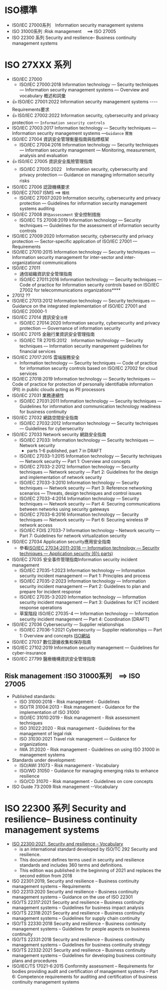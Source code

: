 # ISO標準 
- IS0/IEC 27000系列　Information security management systems
- ISO 31000系列 :Risk management 　==> ISO 27005
- ISO 22300 系列 Security and resilience– Business continuity management systems
# ISO 27XXX 系列
- IS0/IEC 27000 
  - ISO/IEC 27000:2018 Information technology — Security techniques — Information security management systems — Overview and vocabulary 概述和詞彙
- 👍 ISO/IEC 27001:2022 Information security management systems ---- Requirements要求
- 👍 IS0/IEC 27002:2022 Information security, cybersecurity and privacy protection — `Information security controls` 
- ISO/IEC 27003:2017 Information technology — Security techniques — Information security management systems —`Guidance` `實施`
- IS0/IEC 27004 資訊安全管理衡量指南與指標框架
  - ISO/IEC 27004:2016 Information technology — Security techniques — Information security management — Monitoring, measurement, analysis and evaluation 
- 👍 IS0/IEC 27005 資訊安全風險管理指南
  - ISO/IEC 27005:2022　Information security, cybersecurity and privacy protection — Guidance on managing information security risks　 
- IS0/IEC 27006 認證機構要求
- IS0/IEC 27007  ISMS ==> `稽核` 
  - ISO/IEC 27007:2020 Information security, cybersecurity and privacy protection — Guidelines for information security management systems auditing 
- IS0/IEC 27008 `評估assessment` 安全控制措施 
  - ISO/IEC TS 27008:2019 Information technology — Security techniques — Guidelines for the assessment of information security controls
- ISO/IEC 27009:2020 Information security, cybersecurity and privacy protection — Sector-specific application of ISO/IEC 27001 — Requirements
- ISO/IEC 27010:2015 Information technology — Security techniques — Information security management for inter-sector and inter-organizational communications
- IS0/IEC 27011 
  - 通信組織資訊安全管理指南
  - ISO/IEC 27011:2016 Information technology — Security techniques — Code of practice for Information security controls based on ISO/IEC 27002 for telecommunications organizations****
- 27012 ??
- ISO/IEC 27013:2012 Information technology — Security techniques — Guidance on the integrated implementation of ISO/IEC 27001 and ISO/IEC 20000-1
- IS0/IEC 27014 資訊安全`治理`
  - ISO/IEC 27014:2020 Information security, cybersecurity and privacy protection — Governance of information security 
- IS0/IEC 27015 金融行業資訊安全管理指南
  - ISO/IEC TR 27015:2012　Information technology — Security techniques — Information security management guidelines for financial services
- ISO/IEC 27017:2015 雲端服務安全 
  - Information technology — Security techniques — Code of practice for information security controls based on ISO/IEC 27002 for cloud services
- ISO/IEC 27018:2019 Information technology — Security techniques — Code of practice for protection of personally identifiable information (PII) in public clouds acting as PII processors
- IS0/IEC 27031 業務連續性
  - ISO/IEC 27031:2011 Information technology — Security techniques — Guidelines for information and communication technology readiness for business continuity   
- IS0/IEC 27032 網路空間安全指南
  - ISO/IEC 27032:2012 Information technology — Security techniques — Guidelines for cybersecurity 
- IS0/IEC 27033 Network security 網路安全指南
  - ISO/IEC 27033: Information technology — Security techniques — Network security 
    - parts 1-6 published, part 7 in DRAFT
  - ISO/IEC 27033-1:2015 Information technology — Security techniques — Network security — Part 1: Overview and concepts
  - ISO/IEC 27033-2:2012 Information technology — Security techniques — Network security — Part 2: Guidelines for the design and implementation of network security
  - ISO/IEC 27033-3:2010 Information technology — Security techniques — Network security — Part 3: Reference networking scenarios — Threats, design techniques and control issues
  - ISO/IEC 27033-4:2014 Information technology — Security techniques — Network security — Part 4: Securing communications between networks using security gateways
  - ISO/IEC 27033-6:2016 Information technology — Security techniques — Network security — Part 6: Securing wireless IP network access
  - ISO/IEC FDIS 27033-7 Information technology – Network security — Part 7: Guidelines for network virtualization security
- IS0/IEC 27034 Application security應用安全指南
  - 參看[ISO/IEC 27034:2011-2018 — Information technology — Security techniques — Application security (6½ parts) ](https://www.iso27001security.com/html/27034.html)
- IS0/IEC 27035 安全事件管理指南Information security incident management
  - ISO/IEC 27035-1:2023 Information technology — Information security incident management — Part 1: Principles and process
  - ISO/IEC 27035-2:2023 Information technology — Information security incident management — Part 2: Guidelines to plan and prepare for incident response
  - ISO/IEC 27035-3:2020 Information technology — Information security incident management — Part 3: Guidelines for ICT incident response operations
  - 草案階段 ISO/IEC 27035-4 — Information technology — Information security incident management — Part 4: Coordination [DRAFT]
- IS0/IEC 27036 Cybersecurity — Supplier relationships
  - ISO/IEC 27036-1:2021 Cybersecurity — Supplier relationships — Part 1: Overview and concepts [ISO網站](https://www.iso.org/standard/82905.html)
- IS0/IEC 27037 數位證據收集和保存指南
- ISO/IEC 27102:2019 Information security management — Guidelines for cyber-insurance
- IS0/IEC 27799 醫療機構資訊安全管理指南

## Risk management :ISO 31000系列　==> ISO 27005
- Published standards:
  - ISO 31000:2018 - Risk management - Guidelines
  - ISO/TR 31004:2013 - Risk management - Guidance for the implementation of ISO 31000
  - ISO/IEC 31010:2019 - Risk management - Risk assessment techniques
  - ISO 31022:2020 - Risk management - Guidelines for the management of legal risk
  - ISO 31030:2021 Travel risk management — Guidance for organizations
  - IWA 31:2020 - Risk management - Guidelines on using ISO 31000 in management systems
- Standards under development:
  - ISO/AWI 31073 - Risk management - Vocabulary
  - ISO/WD 31050 - Guidance for managing emerging risks to enhance resilience
  - ISO/CD 31070 - Risk management - Guidelines on core concepts
- ISO Guide 73:2009 Risk management --Vocabulary

# ISO 22300 系列 Security and resilience– Business continuity management systems
- [ISO 22300:2021, Security and resilience – Vocabulary](https://en.wikipedia.org/wiki/ISO_22300)
  - is an international standard developed by ISO/TC 292 Security and resilience. 
  - This document defines terms used in security and resilience standards and includes 360 terms and definitions.
  - This edition was published in the beginning of 2021 and replaces the second edition from 2018
- ISO 22301:2019, Security and resilience – Business continuity management systems – Requirements
- ISO 22313:2020 Security and resilience – Business continuity management systems – Guidance on the use of ISO 22301
- ISO/TS 22317:2021 Security and resilience – Business continuity management systems – Guidelines for business impact analysis
- ISO/TS 22318:2021 Security and resilience – Business continuity management systems – Guidelines for supply chain continuity
- ISO/TS 22330:2018 Security and resilience – Business continuity management systems – Guidelines for people aspects on business continuity
- ISO/TS 22331:2018 Security and resilience – Business continuity management systems – Guidelines for business continuity strategy
- ISO/TS 22332:2021 Security and resilience – Business continuity management systems – Guidelines for developing business continuity plans and procedures
- ISO/IEC/TS 17021-6:2015 Conformity assessment – Requirements for bodies providing audit and certification of management systems – Part 6: Competence requirements for auditing and certification of business continuity management systems

